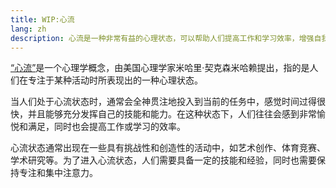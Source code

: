 ```yaml
---
title: WIP:心流
lang: zh
description: 心流是一种非常有益的心理状态，可以帮助人们提高工作和学习效率，增强自我效能感和满足感。
---
```


<a href="https://zh.wikipedia.org/wiki/%E5%BF%83%E6%B5%81%E7%90%86%E8%AB%96" target="_blank">“心流”</a>是一个心理学概念，由美国心理学家米哈里·契克森米哈赖提出，指的是人们在专注于某种活动时所表现出的一种心理状态。

当人们处于心流状态时，通常会全神贯注地投入到当前的任务中，感觉时间过得很快，并且能够充分发挥自己的技能和能力。在这种状态下，人们往往会感到非常愉悦和满足，同时也会提高工作或学习的效率。

心流状态通常出现在一些具有挑战性和创造性的活动中，如艺术创作、体育竞赛、学术研究等。为了进入心流状态，人们需要具备一定的技能和经验，同时也需要保持专注和集中注意力。
